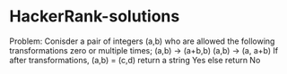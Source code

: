 # HackerRank-solutions
Problem: Conisder a pair of integers (a,b) who are allowed the following transformations zero or multiple times;
(a,b) -> (a+b,b)
(a,b) -> (a, a+b)
If after transformations, (a,b) = (c,d) return a string Yes else return No
